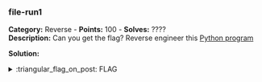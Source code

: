 ### file-run1
**Category:** Reverse - **Points:** 100 - **Solves:** ????  
**Description:** Can you get the flag? Reverse engineer this [Python program](./unpackme.flag.py/)

**Solution:**  

<details>
  <summary>:triangular_flag_on_post: FLAG</summary>

  ```
  picoCTF{}
  ```
</details>
